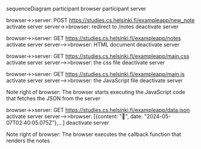 sequenceDiagram
  participant browser
  participant server

  browser->>server: POST 
https://studies.cs.helsinki.fi/exampleapp/new_note
  activate server
  server->>browser: redirect to /notes
  deactivate server

  browser->>server: GET https://studies.cs.helsinki.fi/exampleapp/notes
  activate server
  server-->>browser: HTML document
  deactivate server

  browser->>server: GET https://studies.cs.helsinki.fi/exampleapp/main.css
  activate server
  server-->>browser: the css file
  deactivate server
  
  browser->>server: GET https://studies.cs.helsinki.fi/exampleapp/main.js
  activate server
  server-->>browser: the JavaScript file
  deactivate server
  
  Note right of browser: The browser starts executing the JavaScript code that fetches the JSON from the server
  
  browser->>server: GET https://studies.cs.helsinki.fi/exampleapp/data.json
  activate server
  server-->>browser: [{content: "🤔", date: "2024-05-07T02:40:05.075Z"},…]
  deactivate server    
  
  Note right of browser: The browser executes the callback function that renders the notes 
